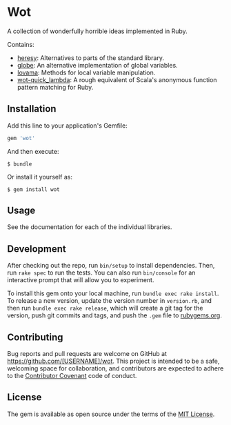 # Wot

A collection of wonderfully horrible ideas implemented in Ruby.

Contains:

* [heresy](https://heretical.technology): Alternatives to parts of the
  standard library.
* [globe](https://github.com/wot-ruby/globe): An alternative implementation of global variables.
* [lovama](https://github.com/wot-ruby/lovama): Methods for local
  variable manipulation.
* [wot-quick_lambda](https://github.com/wot-quick_lambda): A rough
  equivalent of Scala's anonymous function pattern matching for Ruby.

## Installation

Add this line to your application's Gemfile:

```ruby
gem 'wot'
```

And then execute:

    $ bundle

Or install it yourself as:

    $ gem install wot

## Usage

See the documentation for each of the individual libraries.

## Development

After checking out the repo, run `bin/setup` to install dependencies. Then, run `rake spec` to run the tests. You can also run `bin/console` for an interactive prompt that will allow you to experiment.

To install this gem onto your local machine, run `bundle exec rake install`. To release a new version, update the version number in `version.rb`, and then run `bundle exec rake release`, which will create a git tag for the version, push git commits and tags, and push the `.gem` file to [rubygems.org](https://rubygems.org).

## Contributing

Bug reports and pull requests are welcome on GitHub at https://github.com/[USERNAME]/wot. This project is intended to be a safe, welcoming space for collaboration, and contributors are expected to adhere to the [Contributor Covenant](http://contributor-covenant.org) code of conduct.


## License

The gem is available as open source under the terms of the [MIT License](http://opensource.org/licenses/MIT).

